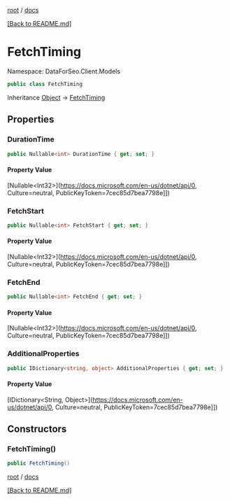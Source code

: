 [root](./../ "root") / [docs](./ "docs")

[[Back to README.md]](./../README.md "[Back to README.md]")

# FetchTiming

Namespace: DataForSeo.Client.Models

```csharp
public class FetchTiming
```

Inheritance [Object](https://docs.microsoft.com/en-us/dotnet/api/Object) → [FetchTiming](./FetchTiming.md)

## Properties

### **DurationTime**

```csharp
public Nullable<int> DurationTime { get; set; }
```

#### Property Value

[Nullable&lt;Int32&gt;](https://docs.microsoft.com/en-us/dotnet/api/0, Culture=neutral, PublicKeyToken=7cec85d7bea7798e]])<br>

### **FetchStart**

```csharp
public Nullable<int> FetchStart { get; set; }
```

#### Property Value

[Nullable&lt;Int32&gt;](https://docs.microsoft.com/en-us/dotnet/api/0, Culture=neutral, PublicKeyToken=7cec85d7bea7798e]])<br>

### **FetchEnd**

```csharp
public Nullable<int> FetchEnd { get; set; }
```

#### Property Value

[Nullable&lt;Int32&gt;](https://docs.microsoft.com/en-us/dotnet/api/0, Culture=neutral, PublicKeyToken=7cec85d7bea7798e]])<br>

### **AdditionalProperties**

```csharp
public IDictionary<string, object> AdditionalProperties { get; set; }
```

#### Property Value

[IDictionary&lt;String, Object&gt;](https://docs.microsoft.com/en-us/dotnet/api/0, Culture=neutral, PublicKeyToken=7cec85d7bea7798e]])<br>

## Constructors

### **FetchTiming()**

```csharp
public FetchTiming()
```

[root](./../ "root") / [docs](./ "docs")

[[Back to README.md]](./../README.md "[Back to README.md]")